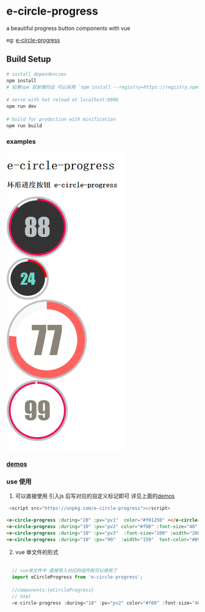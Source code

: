 # e-circle-progress
a beautiful progress button components with vue


eg: 
[e-circle-progress](https://kisscode.oschina.io/learn/demos/e-circle-progress.html)
## Build Setup

``` bash
# install dependencies
npm install
# 如果npm 安装慢的话 可以采用 `npm install --registry=https://registry.npm.taobao.org` 推荐

# serve with hot reload at localhost:8080
npm run dev

# build for production with minification
npm run build
```

### examples
![imgs](https://raw.githubusercontent.com/kobezone/e-circle-progress/master/demo/e-circle-progress-demos.png)

### [demos](https://kobezone.github.io/e-circle-progress/demo/e-circle-progress.html)

### use 使用

1. 可以直接使用 引入js 后写对应的自定义标记即可 详见上面的[demos](https://kobezone.github.io/e-circle-progress/demo/e-circle-progress.html)
```js
 <script src="https://unpkg.com/e-circle-progress"></script>
```

```html
<e-circle-progress :during="20" :pv="pv1"  color="#f01250" ></e-circle-progress>
<e-circle-progress :during="10" :pv="pv2" color="#f00" :font-size="40" :width="100"  text-color="#68d7c6"></e-circle-progress>
<e-circle-progress :during="10" :pv="pv3"  :font-size="100" :width="200"  text-color="#898579" text-bg-color="#fff" :bold="20" color="#fd625e"></e-circle-progress>
<e-circle-progress :during="10" :pv="99"  :width="150"  text-color="#898579" text-bg-color="#fff" :bold="5" color="#f01250"></e-circle-progress>
```

2. vue 单文件的形式 
```js

  // vue单文件中 直接导入对应的组件就可以使用了
  import eCircleProgress from 'e-circle-progress';

  //components:{eCircleProgress}
  // html
  <e-circle-progress :during="10" :pv="pv2" color="#f00" :font-size="40" :width="100"  text-color="#68d7c6"></e-circle-progress>
```


